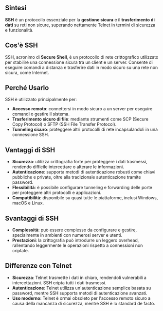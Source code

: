 ## Sintesi
**SSH** è un protocollo essenziale per la **gestione sicura** e il **trasferimento di dati** su reti non sicure, superando nettamente Telnet in termini di sicurezza e funzionalità.
## Cos'è SSH
SSH, acronimo di **Secure Shell**, è un protocollo di rete crittografico utilizzato per stabilire una connessione sicura tra un client e un server. Consente di eseguire comandi a distanza e trasferire dati in modo sicuro su una rete non sicura, come Internet.

## Perché Usarlo
SSH è utilizzato principalmente per:
- **Accesso remoto**: connettersi in modo sicuro a un server per eseguire comandi o gestire il sistema.
- **Trasferimento sicuro di file**: mediante strumenti come SCP (Secure Copy Protocol) o SFTP (SSH File Transfer Protocol).
- **Tunneling sicuro**: proteggere altri protocolli di rete incapsulandoli in una connessione SSH.

## Vantaggi di SSH
- **Sicurezza**: utilizza crittografia forte per proteggere i dati trasmessi, rendendo difficile intercettare o alterare le informazioni.
- **Autenticazione**: supporta metodi di autenticazione robusti come chiavi pubbliche e private, oltre alla tradizionale autenticazione tramite password.
- **Flessibilità**: è possibile configurare tunneling e forwarding delle porte per proteggere altri protocolli e applicazioni.
- **Compatibilità**: disponibile su quasi tutte le piattaforme, inclusi Windows, macOS e Linux.

## Svantaggi di SSH
- **Complessità**: può essere complesso da configurare e gestire, specialmente in ambienti con numerosi server e utenti.
- **Prestazioni**: la crittografia può introdurre un leggero overhead, rallentando leggermente le operazioni rispetto a connessioni non criptate.

## Differenze con Telnet
- **Sicurezza**: Telnet trasmette i dati in chiaro, rendendoli vulnerabili a intercettazioni. SSH cripta tutti i dati trasmessi.
- **Autenticazione**: Telnet utilizza un'autenticazione semplice basata su password, mentre SSH supporta metodi di autenticazione avanzati.
- **Uso moderno**: Telnet è ormai obsoleto per l'accesso remoto sicuro a causa della mancanza di sicurezza, mentre SSH è lo standard de facto.

